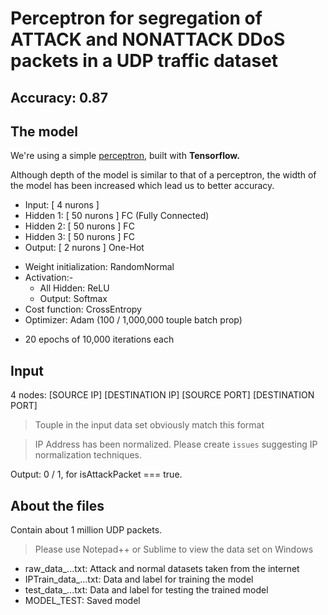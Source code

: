 # Perceptron for segregation of ATTACK and NONATTACK DDoS packets in a UDP traffic dataset

## Accuracy: 0.87

## The model
We're using a simple [perceptron](https://www.cs.cmu.edu/afs/cs.cmu.edu/academic/class/15381-f01/www/handouts/110601.pdf), built with **Tensorflow.**

Although depth of the model is similar to that of a perceptron, the width of the model has been increased which lead us to better accuracy.
- Input: [ 4 nurons ]
- Hidden 1: [ 50 nurons ] FC (Fully Connected)
- Hidden 2: [ 50 nurons ] FC
- Hidden 3: [ 50 nurons ] FC
- Output: [ 2 nurons ] One-Hot

+ Weight initialization: RandomNormal
+ Activation:-
  + All Hidden: ReLU
  + Output: Softmax
+ Cost function: CrossEntropy
+ Optimizer: Adam (100 / 1,000,000 touple batch prop)

* 20 epochs of 10,000 iterations each


## Input
4 nodes: [SOURCE IP] [DESTINATION IP] [SOURCE PORT] [DESTINATION PORT]

> Touple in the input data set obviously match this format

> IP Address has been normalized. Please create `issues` suggesting IP normalization techniques.

Output: 0 / 1, for isAttackPacket === true.

## About the files
Contain about 1 million UDP packets.

> Please use Notepad++ or Sublime to view the data set on Windows

- raw_data_...txt: Attack and normal datasets taken from the internet
- IPTrain_data_...txt: Data and label for training the model
- test_data_...txt: Data and label for testing the trained model
- MODEL_TEST: Saved model